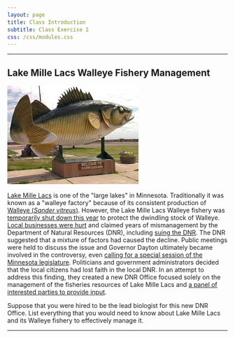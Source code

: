```yaml
---
layout: page
title: Class Introduction
subtitle: Class Exercise 2
css: /css/modules.css
---
```


----

## Lake Mille Lacs Walleye Fishery Management
<img class="img-right" src="../../img/MilleLacs-Walleye-Statue.jpg">

[Lake Mille Lacs](https://en.wikipedia.org/wiki/Mille_Lacs_Lake) is one of the "large lakes" in Minnesota.  Traditionally it was known as a "walleye factory" because of its consistent production of [Walleye (*Sander vitreus*)](https://en.wikipedia.org/wiki/Walleye).  However, the Lake Mille Lacs Walleye fishery was [temporarily shut down this year](http://www.startribune.com/dnr-closure-of-walleye-fishing-season-imminent-on-mille-lacs/320427622/#1) to protect the dwindling stock of Walleye.  [Local businesses were hurt](http://www.mprnews.org/story/2015/08/31/dnr-mille-lacs) and claimed years of mismanagement by the Department of Natural Resources (DNR), including [suing the DNR](http://www.twincities.com/localnews/ci_25632529/minnesota-dnr-sued-over-management-lake-mille-lacs).  The DNR suggested that a mixture of factors had caused the decline.  Public meetings were held to discuss the issue and Governor Dayton ultimately became involved in the controversy, even [calling for a special session of the Minnesota legislature](http://www.mprnews.org/story/2015/07/28/millelacs-session).  Politicians and government administrators decided that the local citizens had lost faith in the local DNR.  In an attempt to address this finding, they created a new DNR Office focused solely on the management of the fisheries resources of Lake Mille Lacs and [a panel of interested parties to provide input](http://www.startribune.com/broad-based-advisory-committee-to-work-with-dnr-on-mille-lacs-issues/330985141/).

Suppose that you were hired to be the lead biologist for this new DNR Office.  List everything that you would need to know about Lake Mille Lacs and its Walleye fishery to effectively manage it.

----
